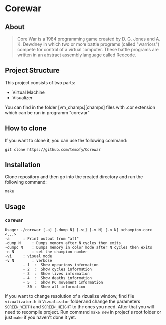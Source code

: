 # Corewar
## About
> Core War is a 1984 programming game created by D. G. Jones and A. K. Dewdney in which
> two or more battle programs (called "warriors") compete for control of a virtual computer.
> These battle programs are written in an abstract assembly language called Redcode.

## Project Structure

This project consists of two parts:

+ Virtual Machine
+ Visualizer

You can find in the folder [vm_champs][champs] files with .cor extension which can be run in programm "corewar"

## How to clone
If you want to clone it, you can use the following command:

	git clone https://github.com/temofy/Corewar

## Installation
Clone repository and then go into the created directory and run the following command:

	make

## Usage

### `corewar`
	Usage: ./corewar [-a] [-dump N] [-vi] [-v N] [-n N] <champion.cor> <...>
	-a		: Print output from "aff"
	-dump N		: Dumps memory after N cycles then exits
	-dumpc N	: Dumps memory in color mode after N cycles then exits
	-n N		: set the champion number
	-vi		: visual mode
	-v N		: verbose
			- 1  :	Show opearions information
			- 2  :	Show cycles information
			- 3  :	Show lives information
			- 4  :	Show deaths information
			- 5  :	Show PC movement information
			- 30 :	Show all information

If you want to change resolution of a vizualize window, find file `vizualizator.h` in `Vizualizator` folder
and change the parameters `SCREEN_WIDTH` and `SCREEN_HEIGHT` to the ones you need. After that you will need to recompile project.
Run command `make new` in project's root folder or just `make` if you haven't done it yet.


	
